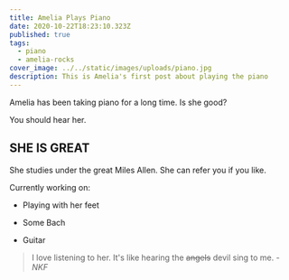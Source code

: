 ```yaml
---
title: Amelia Plays Piano
date: 2020-10-22T18:23:10.323Z
published: true
tags:
  - piano
  - amelia-rocks
cover_image: ../../static/images/uploads/piano.jpg
description: This is Amelia's first post about playing the piano
---
```

Amelia has been taking piano for a long time. Is she good?

You should hear her.

## SHE IS GREAT

She studies under the great Miles Allen. She can refer you if you like.

Currently working on:

- Playing with her feet

- Some Bach

- Guitar

> I love listening to her.
> It's like hearing the ~~angels~~ devil sing to me. - _NKF_